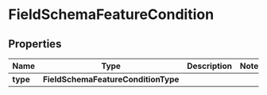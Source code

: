 

# FieldSchemaFeatureCondition


## Properties

| Name | Type | Description | Notes |
|------------ | ------------- | ------------- | -------------|
|**type** | **FieldSchemaFeatureConditionType** |  |  |



